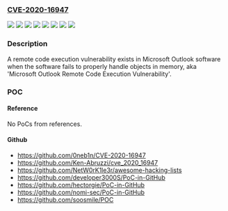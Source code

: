 ### [CVE-2020-16947](https://cve.mitre.org/cgi-bin/cvename.cgi?name=CVE-2020-16947)
![](https://img.shields.io/static/v1?label=Product&message=Microsoft%20365%20Apps%20for%20Enterprise%20for%2032-bit%20Systems&color=blue)
![](https://img.shields.io/static/v1?label=Product&message=Microsoft%20365%20Apps%20for%20Enterprise%20for%2064-bit%20Systems&color=blue)
![](https://img.shields.io/static/v1?label=Product&message=Microsoft%20Office%202019%20for%2032-bit%20editions&color=blue)
![](https://img.shields.io/static/v1?label=Product&message=Microsoft%20Office%202019%20for%2064-bit%20editions&color=blue)
![](https://img.shields.io/static/v1?label=Product&message=Microsoft%20Outlook%202016%20(32-bit%20edition)&color=blue)
![](https://img.shields.io/static/v1?label=Product&message=Microsoft%20Outlook%202016%20(64-bit%20edition)&color=blue)
![](https://img.shields.io/static/v1?label=Version&message=n%2Fa&color=blue)
![](https://img.shields.io/static/v1?label=Vulnerability&message=Remote%20Code%20Execution&color=brighgreen)

### Description

A remote code execution vulnerability exists in Microsoft Outlook software when the software fails to properly handle objects in memory, aka 'Microsoft Outlook Remote Code Execution Vulnerability'.

### POC

#### Reference
No PoCs from references.

#### Github
- https://github.com/0neb1n/CVE-2020-16947
- https://github.com/Ken-Abruzzi/cve_2020_16947
- https://github.com/NetW0rK1le3r/awesome-hacking-lists
- https://github.com/developer3000S/PoC-in-GitHub
- https://github.com/hectorgie/PoC-in-GitHub
- https://github.com/nomi-sec/PoC-in-GitHub
- https://github.com/soosmile/POC

